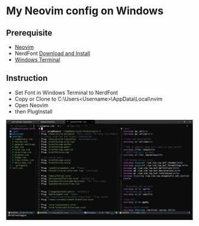 # My Neovim config on Windows

## Prerequisite
- [Neovim](https://neovim.io)
- NerdFont [Download and Install](https://github.com/ryanoasis/nerd-fonts/tree/master/patched-fonts/Hack/Regular/complete)
- [Windows Terminal](https://www.microsoft.com/en-us/p/windows-terminal/9n0dx20hk701?activetab=pivot:overviewtab)
## Instruction
- Set Font in Windows Terminal to NerdFont
- Copy or Clone to C:\Users\<Username>\AppData\Local\nvim
- Open Neovim
- then PlugInstall

![ScreenShot](img.PNG)

